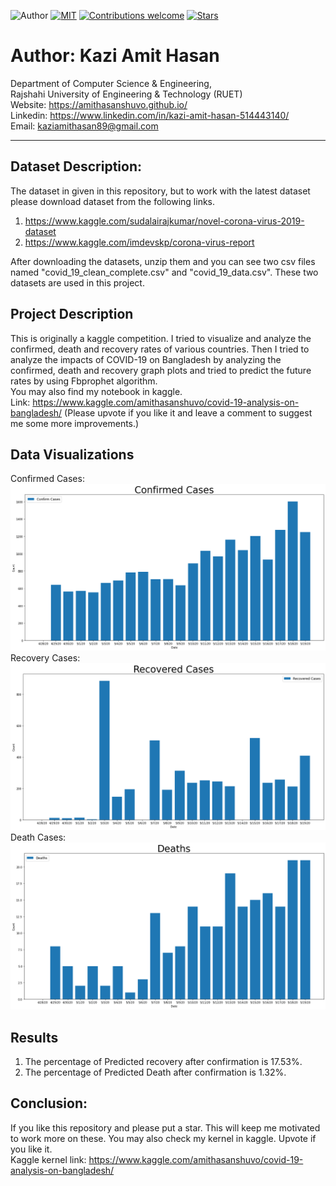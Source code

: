 
![Author](https://img.shields.io/badge/author-AmitHasanShuvo-orange)
[![MIT](https://img.shields.io/badge/license-MIT-5eba00.svg)](https://github.com/AmitHasanShuvo/COVID-19-Analysis-of-Bangladesh/blob/master/LICENSE.md)
[![Contributions welcome](https://img.shields.io/badge/contributions-welcome-brightgreen.svg?style=flat)](https://github.com/AmitHasanShuvo/COVID-19-Analysis-of-Bangladesh)
[![Stars](https://img.shields.io/github/stars/AmitHasanShuvo/COVID-19-Analysis-of-Bangladesh.svg?style=social)](https://github.com/AmitHasanShuvo/COVID-19-Analysis-of-Bangladesh/stargazers)

# Author: Kazi Amit Hasan

Department of Computer Science & Engineering, </br>
Rajshahi University of Engineering & Technology (RUET) </br>
Website: https://amithasanshuvo.github.io/ </br>
Linkedin: https://www.linkedin.com/in/kazi-amit-hasan-514443140/ </br>
Email: kaziamithasan89@gmail.com <br>

<hr>

## Dataset Description:
The dataset in given in this repository, but to work with the latest dataset please download dataset from the following links. <br>
1. https://www.kaggle.com/sudalairajkumar/novel-corona-virus-2019-dataset
2. https://www.kaggle.com/imdevskp/corona-virus-report

After downloading the datasets, unzip them and you can see two csv files named "covid_19_clean_complete.csv" and "covid_19_data.csv". These two datasets are used in this project.

## Project Description

This is originally a kaggle competition. I tried to visualize and analyze the confirmed, death and recovery rates of various countries.
Then I tried to analyze the impacts of COVID-19 on Bangladesh by analyzing the confirmed, death and recovery graph plots and tried to predict the future rates by using Fbprophet algorithm. <br>
You may also find my notebook in kaggle. <br>
Link: https://www.kaggle.com/amithasanshuvo/covid-19-analysis-on-bangladesh/ (Please upvote if you like it and leave a comment to suggest me some more improvements.)
## Data Visualizations
Confirmed Cases:
![alt text](rates.png "Title")
Recovery Cases:
![alt text](rec.png "Title")
Death Cases:
![alt text](del.png "Title")


## Results
1. The percentage of Predicted recovery after confirmation is 17.53%.
2. The percentage of Predicted Death after confirmation is 1.32%.


## Conclusion:
If you like this repository and please put a star. This will keep me motivated to work more on these. You may also check my kernel in kaggle. Upvote if you like it. <br>
Kaggle kernel link: https://www.kaggle.com/amithasanshuvo/covid-19-analysis-on-bangladesh/ 
